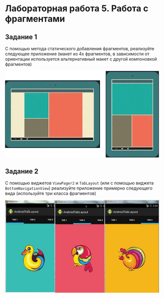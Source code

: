 # Лабораторная работа 5. Работа с фрагментами

## Задание 1

С помощью метода статического добавления фрагментов, реализуйте следующее приложение (макет из 4х фрагментов, в зависимости от ориентации используется альтернативный макет с другой компоновкой фрагментов)

<p align="center">
  <img src="img/img_01.png" />
</p>

## Задание 2

С помощью виджетов `ViewPager2` и `TabLayout` (или с помощью виджета `BottomNavigationView`) реализуйте приложение примерно следующего вида (используйте три класса фрагментов)

<p align="center">
  <img src="img/img_02.png" />
</p>